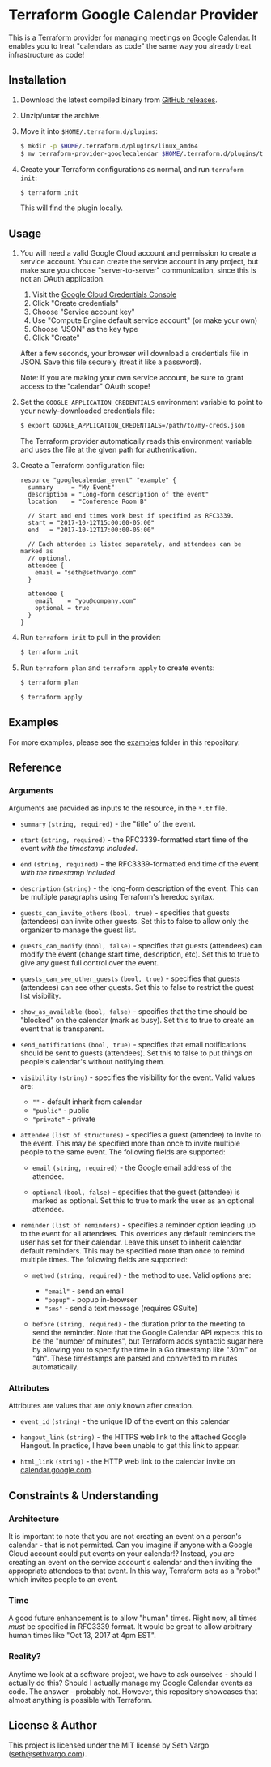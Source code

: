 # Terraform Google Calendar Provider

This is a [Terraform][terraform] provider for managing meetings on Google
Calendar. It enables you to treat "calendars as code" the same way you already
treat infrastructure as code!


## Installation

1. Download the latest compiled binary from [GitHub releases][releases].

1. Unzip/untar the archive.

1. Move it into `$HOME/.terraform.d/plugins`:

    ```sh
    $ mkdir -p $HOME/.terraform.d/plugins/linux_amd64
    $ mv terraform-provider-googlecalendar $HOME/.terraform.d/plugins/terraform-provider-googlecalendar_v0.1.0
    ```

1. Create your Terraform configurations as normal, and run `terraform init`:

    ```sh
    $ terraform init
    ```

    This will find the plugin locally.


## Usage

1. You will need a valid Google Cloud account and permission to create a service
account. You can create the service account in any project, but make sure you
choose "server-to-server" communication, since this is not an OAuth application.

    1. Visit the [Google Cloud Credentials Console][gcloud-creds]
    1. Click "Create credentials"
    1. Choose "Service account key"
    1. Use "Compute Engine default service account" (or make your own)
    1. Choose "JSON" as the key type
    1. Click "Create"

    After a few seconds, your browser will download a credentials file in JSON.
    Save this file securely (treat it like a password).

    Note: if you are making your own service account, be sure to grant access to
    the "calendar" OAuth scope!

1. Set the `GOOGLE_APPLICATION_CREDENTIALS` environment variable to point to your newly-downloaded credentials file:

    ```sh
    $ export GOOGLE_APPLICATION_CREDENTIALS=/path/to/my-creds.json
    ```

    The Terraform provider automatically reads this environment variable and
    uses the file at the given path for authentication.

1. Create a Terraform configuration file:

    ```hcl
    resource "googlecalendar_event" "example" {
      summary     = "My Event"
      description = "Long-form description of the event"
      location    = "Conference Room B"

      // Start and end times work best if specified as RFC3339.
      start = "2017-10-12T15:00:00-05:00"
      end   = "2017-10-12T17:00:00-05:00"

      // Each attendee is listed separately, and attendees can be marked as
      // optional.
      attendee {
        email = "seth@sethvargo.com"
      }

      attendee {
        email    = "you@company.com"
        optional = true
      }
    }
    ```

1. Run `terraform init` to pull in the provider:

    ```sh
    $ terraform init
    ```

1. Run `terraform plan` and `terraform apply` to create events:

    ```sh
    $ terraform plan

    $ terraform apply
    ```

## Examples

For more examples, please see the [examples][examples] folder in this
repository.

## Reference

### Arguments

Arguments are provided as inputs to the resource, in the `*.tf` file.

- `summary` `(string, required)` - the "title" of the event.

- `start` `(string, required)` - the RFC3339-formatted start time of the event
  _with the timestamp included_.

- `end` `(string, required)` - the RFC3339-formatted end time of the event _with
  the timestamp included_.

- `description` `(string)` - the long-form description of the event. This can be
  multiple paragraphs using Terraform's heredoc syntax.

- `guests_can_invite_others` `(bool, true)` - specifies that guests (attendees)
  can invite other guests. Set this to false to allow only the organizer to
  manage the guest list.

- `guests_can_modify` `(bool, false)` - specifies that guests (attendees) can
  modify the event (change start time, description, etc). Set this to true to
  give any guest full control over the event.

- `guests_can_see_other_guests` `(bool, true)` - specifies that guests
  (attendees) can see other guests. Set this to false to restrict the guest list
  visibility.

- `show_as_available` `(bool, false)` - specifies that the time should be
  "blocked" on the calendar (mark as busy). Set this to true to create an event
  that is transparent.

- `send_notifications` `(bool, true)` - specifies that email notifications
  should be sent to guests (attendees). Set this to false to put things on
  people's calendar's without notifying them.

- `visibility` `(string)` - specifies the visibility for the event. Valid values
  are:

    - `""` - default inherit from calendar
    - `"public"` - public
    - `"private"` - private

- `attendee` `(list of structures)` - specifies a guest (attendee) to invite to
  the event. This may be specified more than once to invite multiple people to
  the same event. The following fields are supported:

    - `email` `(string, required)` - the Google email address of the attendee.

    - `optional` `(bool, false)` - specifies that the guest (attendee) is marked
      as optional. Set this to true to mark the user as an optional attendee.

- `reminder` `(list of reminders)` - specifies a reminder option leading up to
  the event for all attendees. This overrides any default reminders the user has
  set for their calendar. Leave this unset to inherit calendar default
  reminders. This may be specified more than once to remind multiple times. The
  following fields are supported:

    - `method` `(string, required)` - the method to use. Valid options are:

      - `"email"` - send an email
      - `"popup"` - popup in-browser
      - `"sms"` - send a text message (requires GSuite)

    - `before` `(string, required)` - the duration prior to the meeting to send
      the reminder. Note that the Google Calendar API expects this to be the
      "number of minutes", but Terraform adds syntactic sugar here by allowing
      you to specify the time in a Go timestamp like "30m" or "4h". These
      timestamps are parsed and converted to minutes automatically.

### Attributes

Attributes are values that are only known after creation.

- `event_id` `(string)` - the unique ID of the event on this calendar

- `hangout_link` `(string)` - the HTTPS web link to the attached Google Hangout.
  In practice, I have been unable to get this link to appear.

- `html_link` `(string)` - the HTTP web link to the calendar invite on
  [calendar.google.com](https://calendar.google.com/).


## Constraints & Understanding

### Architecture

It is important to note that you are not creating an event on a person's
calendar - that is not permitted. Can you imagine if anyone with a Google Cloud
account could put events on your calendar!? Instead, you are creating an event
on the service account's calendar and then inviting the appropriate attendees to
that event. In this way, Terraform acts as a "robot" which invites people to an
event.

### Time

A good future enhancement is to allow "human" times. Right now, all times _must_
be specified in RFC3339 format. It would be great to allow arbitrary human times
like "Oct 13, 2017 at 4pm EST".

### Reality?

Anytime we look at a software project, we have to ask ourselves - should I
actually do this? Should I actually manage my Google Calendar events as code.
The answer - probably not. However, this repository showcases that almost
anything is possible with Terraform.

## License & Author

This project is licensed under the MIT license by Seth Vargo
(seth@sethvargo.com).

[terraform]: https://www.terraform.io/
[releases]: https://github.com/sethvargo/terraform-provider-googlecalendar/releases
[gcloud-creds]: https://console.cloud.google.com/apis/credentials
[examples]: https://github.com/sethvargo/terraform-provider-googlecalendar/tree/master/examples
